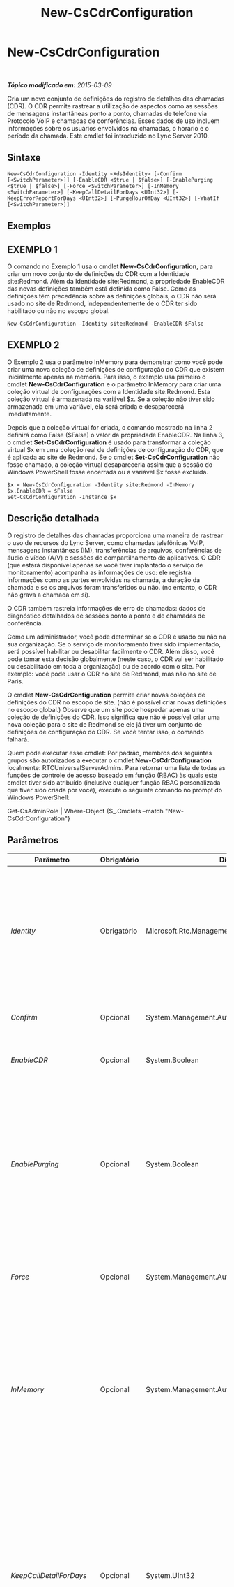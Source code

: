 ﻿---
title: New-CsCdrConfiguration
TOCTitle: New-CsCdrConfiguration
ms:assetid: e5890ac3-7a6c-4609-a866-84c39b76d3a9
ms:mtpsurl: https://technet.microsoft.com/pt-br/library/Gg399018(v=OCS.15)
ms:contentKeyID: 49308414
ms.date: 05/19/2016
mtps_version: v=OCS.15
ms.translationtype: HT
---

# New-CsCdrConfiguration

 

_**Tópico modificado em:** 2015-03-09_

Cria um novo conjunto de definições do registro de detalhes das chamadas (CDR). O CDR permite rastrear a utilização de aspectos como as sessões de mensagens instantâneas ponto a ponto, chamadas de telefone via Protocolo VoIP e chamadas de conferências. Esses dados de uso incluem informações sobre os usuários envolvidos na chamadas, o horário e o período da chamada. Este cmdlet foi introduzido no Lync Server 2010.

## Sintaxe

    New-CsCdrConfiguration -Identity <XdsIdentity> [-Confirm [<SwitchParameter>]] [-EnableCDR <$true | $false>] [-EnablePurging <$true | $false>] [-Force <SwitchParameter>] [-InMemory <SwitchParameter>] [-KeepCallDetailForDays <UInt32>] [-KeepErrorReportForDays <UInt32>] [-PurgeHourOfDay <UInt32>] [-WhatIf [<SwitchParameter>]]

## Exemplos

## EXEMPLO 1

O comando no Exemplo 1 usa o cmdlet **New-CsCdrConfiguration**, para criar um novo conjunto de definições do CDR com a Identidade site:Redmond. Além da Identidade site:Redmond, a propriedade EnableCDR das novas definições também está definida como False. Como as definições têm precedência sobre as definições globais, o CDR não será usado no site de Redmond, independentemente de o CDR ter sido habilitado ou não no escopo global.

    New-CsCdrConfiguration -Identity site:Redmond -EnableCDR $False

## EXEMPLO 2

O Exemplo 2 usa o parâmetro InMemory para demonstrar como você pode criar uma nova coleção de definições de configuração do CDR que existem inicialmente apenas na memória. Para isso, o exemplo usa primeiro o cmdlet **New-CsCdrConfiguration** e o parâmetro InMemory para criar uma coleção virtual de configurações com a Identidade site:Redmond. Esta coleção virtual é armazenada na variável $x. Se a coleção não tiver sido armazenada em uma variável, ela será criada e desaparecerá imediatamente.

Depois que a coleção virtual for criada, o comando mostrado na linha 2 definirá como False ($False) o valor da propriedade EnableCDR. Na linha 3, o cmdlet **Set-CsCdrConfiguration** é usado para transformar a coleção virtual $x em uma coleção real de definições de configuração do CDR, que é aplicada ao site de Redmond. Se o cmdlet **Set-CsCdrConfiguration** não fosse chamado, a coleção virtual desapareceria assim que a sessão do Windows PowerShell fosse encerrada ou a variável $x fosse excluída.

    $x = New-CsCdrConfiguration -Identity site:Redmond -InMemory
    $x.EnableCDR = $False
    Set-CsCdrConfiguration -Instance $x

## Descrição detalhada

O registro de detalhes das chamadas proporciona uma maneira de rastrear o uso de recursos do Lync Server, como chamadas telefônicas VoIP, mensagens instantâneas (IM), transferências de arquivos, conferências de áudio e vídeo (A/V) e sessões de compartilhamento de aplicativos. O CDR (que estará disponível apenas se você tiver implantado o serviço de monitoramento) acompanha as informações de uso: ele registra informações como as partes envolvidas na chamada, a duração da chamada e se os arquivos foram transferidos ou não. (no entanto, o CDR não grava a chamada em si).

O CDR também rastreia informações de erro de chamadas: dados de diagnóstico detalhados de sessões ponto a ponto e de chamadas de conferência.

Como um administrador, você pode determinar se o CDR é usado ou não na sua organização. Se o serviço de monitoramento tiver sido implementado, será possível habilitar ou desabilitar facilmente o CDR. Além disso, você pode tomar esta decisão globalmente (neste caso, o CDR vai ser habilitado ou desabilitado em toda a organização) ou de acordo com o site. Por exemplo: você pode usar o CDR no site de Redmond, mas não no site de Paris.

O cmdlet **New-CsCdrConfiguration** permite criar novas coleções de definições do CDR no escopo de site. (não é possível criar novas definições no escopo global.) Observe que um site pode hospedar apenas uma coleção de definições do CDR. Isso significa que não é possível criar uma nova coleção para o site de Redmond se ele já tiver um conjunto de definições de configuração do CDR. Se você tentar isso, o comando falhará.

Quem pode executar esse cmdlet: Por padrão, membros dos seguintes grupos são autorizados a executar o cmdlet **New-CsCdrConfiguration** localmente: RTCUniversalServerAdmins. Para retornar uma lista de todas as funções de controle de acesso baseado em função (RBAC) às quais este cmdlet tiver sido atribuído (inclusive qualquer função RBAC personalizada que tiver sido criada por você), execute o seguinte comando no prompt do Windows PowerShell:

Get-CsAdminRole | Where-Object {$\_.Cmdlets –match "New-CsCdrConfiguration"}

## Parâmetros


<table>
<colgroup>
<col style="width: 25%" />
<col style="width: 25%" />
<col style="width: 25%" />
<col style="width: 25%" />
</colgroup>
<thead>
<tr class="header">
<th>Parâmetro</th>
<th>Obrigatório</th>
<th>Digite</th>
<th>Descrição</th>
</tr>
</thead>
<tbody>
<tr class="odd">
<td><p><em>Identity</em></p></td>
<td><p>Obrigatório</p></td>
<td><p>Microsoft.Rtc.Management.Xds.XdsIdentity</p></td>
<td><p>Representa o identificador exclusivo a ser atribuído à nova coleção de definições de configuração do CDR. Como só é possível criar novas coleções no escopo do site, a Identity sempre terá o prefixo &quot;site:&quot; seguido do nome do site; por exemplo &quot;site:Redmond&quot;.</p></td>
</tr>
<tr class="even">
<td><p><em>Confirm</em></p></td>
<td><p>Opcional</p></td>
<td><p>System.Management.Automation.SwitchParameter</p></td>
<td><p>Solicita confirmação antes da execução do comando.</p></td>
</tr>
<tr class="odd">
<td><p><em>EnableCDR</em></p></td>
<td><p>Opcional</p></td>
<td><p>System.Boolean</p></td>
<td><p>Indica se o CDR está habilitado ou não. O valor padrão é True.</p></td>
</tr>
<tr class="even">
<td><p><em>EnablePurging</em></p></td>
<td><p>Opcional</p></td>
<td><p>System.Boolean</p></td>
<td><p>Indica se os registros do CDR serão excluídos periodicamente ou não do banco de dados do CDR. Se for True (o valor padrão), os registros serão excluídos depois do período de tempo especificado pelas propriedades KeepCallDetailForDays (registros do CDR) e KeepErrorReportForDays (erros do CDR). Se for False, os registros do CDR serão mantidos indefinidamente.</p></td>
</tr>
<tr class="odd">
<td><p><em>Force</em></p></td>
<td><p>Opcional</p></td>
<td><p>System.Management.Automation.SwitchParameter</p></td>
<td><p>Suprime a exibição de qualquer mensagem de erro não-fatal que possa ocorrer durante a execução do comando.</p></td>
</tr>
<tr class="even">
<td><p><em>InMemory</em></p></td>
<td><p>Opcional</p></td>
<td><p>System.Management.Automation.SwitchParameter</p></td>
<td><p>Cria uma referência de objeto, sem na verdade executar o objeto como uma alteração permanente. Se a saída deste cmdlet for atribuída, chamando-o com este parâmetro a uma variável, você poderá realizar alterações às propriedades da referência do objeto e executar estas alterações, chamando-se o cmdlet coincidente Set- deste cmdlet.</p></td>
</tr>
<tr class="odd">
<td><p><em>KeepCallDetailForDays</em></p></td>
<td><p>Opcional</p></td>
<td><p>System.UInt32</p></td>
<td><p>Indica o número de dias que os registros do CDR serão mantidos no banco de dados do CDR. Qualquer registro mais antigo que o número de dias especificado será excluído automaticamente. (observe que a limpeza ocorrerá apenas se a propriedade EnablePurging tiver sido definida como True.)</p>
<p>KeepCallDetailForDays pode ser definido como qualquer valor inteiro entre 1 e 2.562 dias (aproximadamente sete anos). O valor padrão é 60.</p></td>
</tr>
<tr class="even">
<td><p><em>KeepErrorReportForDays</em></p></td>
<td><p>Opcional</p></td>
<td><p>System.UInt32</p></td>
<td><p>Indica o número de dias que os relatórios de erros do CDR serão mantidos. Qualquer relatório mais antigo do que o número de dias especificado será automaticamente excluído. Os relatórios de CDR são relatórios de diagnósticos, carregados por aplicativos cliente, como o Lync 2013.</p>
<p>É possível definir essa propriedade para qualquer valor inteiro entre 1 e 2.562 dias (aproximadamente sete anos). O valor padrão é 60.</p></td>
</tr>
<tr class="odd">
<td><p><em>PurgeHourOfDay</em></p></td>
<td><p>Opcional</p></td>
<td><p>System.UInt32</p></td>
<td><p>Indica a hora local do dia em que os registros expirados serão excluídos do banco de dados do CDR. A hora do dia é especificada usando-se um relógio de 24 horas, onde 0 representa meia-noite (12:00 AM) e 23 representa 11:00 PM. Observe que é possível especificar apenas a hora do dia. Isso significa que você pode programar a limpeza para ocorrer às 4:00 AM. Mas não pode programá-la para ocorrer às 4:30 AM ou às 4:15 AM. O valor padrão é 2 (2:00 AM). É recomendável não agendar a limpeza para as horas úteis.</p>
<p>A limpeza do banco de dados ocorrerá apenas se a propriedade EnablePurging estiver definida como True.</p></td>
</tr>
<tr class="even">
<td><p><em>WhatIf</em></p></td>
<td><p>Opcional</p></td>
<td><p>System.Management.Automation.SwitchParameter</p></td>
<td><p>Descreve o que aconteceria se o comando fosse executado sem ser executado de fato.</p></td>
</tr>
</tbody>
</table>


## Tipos de entrada

Nenhuma. O cmdlet **New-CsCdrConfiguration** não aceita a entrada por pipeline.

## Tipos de retorno

Cria instâncias do objeto Microsoft.Rtc.Management.WritableConfig.Settings.CallDetailRecording.CdrSettings.

## Consulte Também

#### Outros Recursos

[Get-CsCdrConfiguration](get-cscdrconfiguration.md)  
[Remove-CsCdrConfiguration](remove-cscdrconfiguration.md)  
[Set-CsCdrConfiguration](set-cscdrconfiguration.md)


